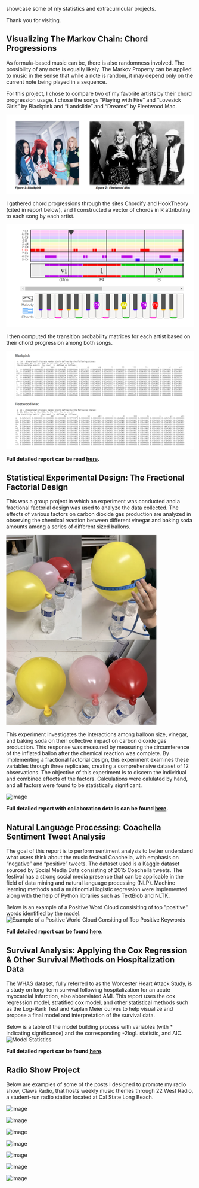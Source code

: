 showcase some of my statistics and extracurricular projects.

Thank you for visiting.

## Visualizing The Markov Chain: Chord Progressions
As formula-based music can be, there is also randomness involved. The possibility of any note is equally likely.
The Markov Property can be applied to music in the sense that while a note is random, it may depend only on the current note being played in a sequence. 

For this project, I chose to compare two of my favorite artists by their chord progression usage.
I chose the songs “Playing with Fire” and “Lovesick Girls” by Blackpink and “Landslide” and “Dreams” by Fleetwood Mac.

![Blackpink and Fleetwood Mac](https://github.com/LAlibrary/LAportfolio/blob/main/artists.PNG)

I gathered chord progressions through the sites Chordify and HookTheory (cited in report below), and I constructed a vector of chords in R attributing to each song by each artist.

![Hook Theory: Chord Example](https://github.com/LAlibrary/LAportfolio/blob/main/chordexample.PNG)

I then computed the transition probability matrices for each artist based on their chord progression among both songs.

![Transition Matrices in RStudio](https://github.com/LAlibrary/LAportfolio/blob/main/tmatrices.PNG)

**Full detailed report can be read [here](https://drive.google.com/file/d/134dFluWyTyfalqecKEDoP2qqQ67duInS/view?usp=share_link).**

## Statistical Experimental Design: The Fractional Factorial Design
This was a group project in which an experiment was conducted and a fractional factorial design was used to analyze the data collected. The effects of various factors on carbon dioxide gas production are analyzed in observing the chemical reaction between different vinegar and baking soda amounts among a series of different sized ballons.

![Balloon Reaction Process](https://github.com/LAlibrary/LAportfolio/blob/main/balloon.PNG)

This experiment investigates the interactions among balloon size, vinegar, and baking soda on their collective impact on carbon dioxide gas production. This response was measured by measuring the circumference of the inflated ballon after the chemical reaction was complete.
By implementing a fractional factorial design, this experiment examines these variables through three replicates, creating a comprehensive dataset of 12 observations. The objective of this experiment is to discern the individual and combined effects of the factors. Calculations were calulated by hand, and all factors were found to be statistically significant.

![image](https://github.com/user-attachments/assets/875bb301-d733-4592-8269-6dea6c802724)

 
**Full detailed report with collaboration details can be found [here](https://drive.google.com/file/d/1_qGVklQ63YEqS1izuqWtauyE7r7hO4A6/view?usp=drive_link).**

## Natural Language Processing: Coachella Sentiment Tweet Analysis
The goal of this report is to perform sentiment analysis to better understand what users think about the music festival Coachella, with emphasis on “negative” and “positive” tweets. The dataset used is a Kaggle dataset sourced by Social Media Data consisting of 2015 Coachella tweets. The festival has a strong social media presence that can be applicable in the field of data mining and natural language processing (NLP). Machine learning methods and a multinomial logistic regression were implemented along with the help of Python libraries such as TextBlob and NLTK.

Below is an example of a Positive Word Cloud consisiting of top "positive" words identified by the model.
![Example of a Positive World Cloud Consiting of Top Positive Keywords](https://github.com/user-attachments/assets/241df6bb-c646-4827-a7f7-4f7669274580)

**Full detailed report can be found [here](https://drive.google.com/file/d/1kc6COTGRY0z9KNTIuKKXaXrv4Fe2EnS4/view?usp=drive_link).**

## Survival Analysis: Applying the Cox Regression & Other Survival Methods on Hospitalization Data
The WHAS dataset, fully referred to as the Worcester Heart Attack Study, is a study on long-term survival following hospitalization for an acute myocardial infarction, also abbreviated AMI. This report uses the cox regression model, stratified cox model, and other statistical methods such as the Log-Rank Test and Kaplan Meier curves to help visualize and propose a final model and interpretation of the survival data.

Below is a table of the model building process with variables (with * indicating significance) and the corresponding -2logL statistic, and AIC.
![Model Statistics](https://github.com/user-attachments/assets/adcbc7a0-653d-46be-9408-0ce07b3b13d2)

**Full detailed report can be found [here](https://drive.google.com/file/d/1UxzUPnogPYd9GKnnvTcPN8OtR4AFGGz6/view?usp=drive_link).**

## Radio Show Project
Below are examples of some of the posts I designed to promote my radio show, Claws Radio, that hosts weekly music themes through 22 West Radio, a student-run radio station located at Cal State Long Beach. 

![image](https://github.com/user-attachments/assets/1666b9c5-717a-407f-9f5f-5861949dcb08)

![image](https://github.com/user-attachments/assets/e02f60f4-7659-4378-a29e-e64768f60720)

![image](https://github.com/user-attachments/assets/9c925a3d-4c60-4e5f-916b-4c087837b020)

![image](https://github.com/user-attachments/assets/695a0621-3cb0-4aaf-912d-2ad6e2d3940e)

![image](https://github.com/user-attachments/assets/5e3da129-19b3-463d-b58d-49d5bdcdff2c)

![image](https://github.com/user-attachments/assets/8969ed61-f787-4197-a68f-03512e8325a5)

![image](https://github.com/user-attachments/assets/66ea6680-d7c0-4ced-942f-0b47761516f1)









